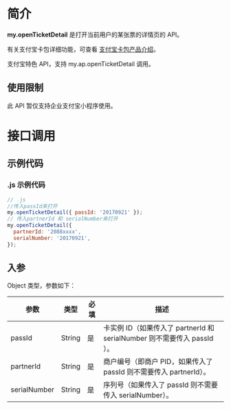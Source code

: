 # 简介

**my.openTicketDetail** 是打开当前用户的某张票的详情页的 API。

有关支付宝卡包详细功能，可查看 [支付宝卡包产品介绍](https://opendocs.alipay.com/open/199/105225)。

支付宝特色 API，支持 my.ap.openTicketDetail 调用。

## 使用限制

此 API 暂仅支持企业支付宝小程序使用。

# 接口调用

## 示例代码

### .js 示例代码

```javascript
// .js
//传入passId来打开
my.openTicketDetail({ passId: '20170921' });
// 传入partnerId 和 serialNumber来打开
my.openTicketDetail({
  partnerId: '2088xxxx',
  serialNumber: '20170921',
});
```

## 入参

Object 类型，参数如下：

| **参数** | **类型** | **必填** | **描述** |
| --- | --- | --- | --- |
| passId | String | 是 | 卡实例 ID（如果传入了 partnerId 和 serialNumber 则不需要传入 passId ）。 |
| partnerId | String | 是 | 商户编号（即商户 PID，如果传入了 passId 则不需要传入 partnerId）。 |
| serialNumber | String | 是 | 序列号（如果传入了 passId 则不需要传入 serialNumber）。 |
